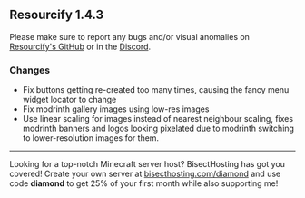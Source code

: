 ## Resourcify 1.4.3

Please make sure to report any bugs and/or visual anomalies on [Resourcify's GitHub](https://github.com/DeDiamondPro/Resourcify/issues) or in the [Discord](https://discord.gg/XtAuqsJWby).

### Changes
- Fix buttons getting re-created too many times, causing the fancy menu widget locator to change
- Fix modrinth gallery images using low-res images
- Use linear scaling for images instead of nearest neighbour scaling, fixes modrinth banners and logos looking pixelated due to modrinth switching to lower-resolution images for them.

----------------------------------------------------------------------------------------------------

Looking for a top-notch Minecraft server host? BisectHosting has got you covered! Create your own server
at [bisecthosting.com/diamond](https://bisecthosting.com/diamond?r=resourcify+update) and use code **diamond** to get
25% of your first month while also supporting me!